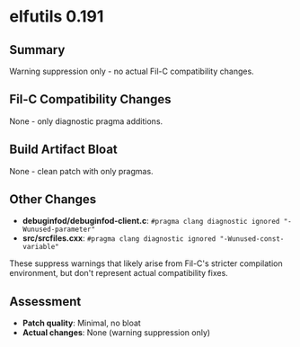# elfutils 0.191

## Summary
Warning suppression only - no actual Fil-C compatibility changes.

## Fil-C Compatibility Changes
None - only diagnostic pragma additions.

## Build Artifact Bloat
None - clean patch with only pragmas.

## Other Changes
- **debuginfod/debuginfod-client.c**: `#pragma clang diagnostic ignored "-Wunused-parameter"`
- **src/srcfiles.cxx**: `#pragma clang diagnostic ignored "-Wunused-const-variable"`

These suppress warnings that likely arise from Fil-C's stricter compilation environment, but don't represent actual compatibility fixes.

## Assessment
- **Patch quality**: Minimal, no bloat
- **Actual changes**: None (warning suppression only)
